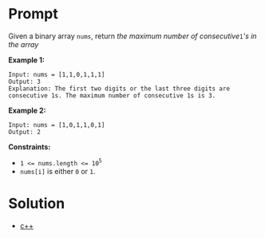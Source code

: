 # Prompt
Given a binary array `nums`, return _the maximum number of consecutive_`1`_'s in the array_

**Example 1:**
```
Input: nums = [1,1,0,1,1,1]
Output: 3
Explanation: The first two digits or the last three digits are consecutive 1s. The maximum number of consecutive 1s is 3.
```

**Example 2:**
```
Input: nums = [1,0,1,1,0,1]
Output: 2
```

**Constraints:**
* `1 <= nums.length <= 10`<sup>`5`</sup>
* `nums[i]` is either `0` or `1`.

# Solution
* [c++](max_consecutive_ones.cpp)
